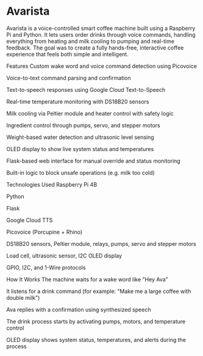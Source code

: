 # Avarista

Avarista is a voice-controlled smart coffee machine built using a Raspberry Pi and Python. It lets users order drinks through voice commands, handling everything from heating and milk cooling to pumping and real-time feedback. The goal was to create a fully hands-free, interactive coffee experience that feels both simple and intelligent.

Features
Custom wake word and voice command detection using Picovoice

Voice-to-text command parsing and confirmation

Text-to-speech responses using Google Cloud Text-to-Speech

Real-time temperature monitoring with DS18B20 sensors

Milk cooling via Peltier module and heater control with safety logic

Ingredient control through pumps, servo, and stepper motors

Weight-based water detection and ultrasonic level sensing

OLED display to show live system status and temperatures

Flask-based web interface for manual override and status monitoring

Built-in logic to block unsafe operations (e.g. milk too cold)

Technologies Used
Raspberry Pi 4B

Python

Flask

Google Cloud TTS

Picovoice (Porcupine + Rhino)

DS18B20 sensors, Peltier module, relays, pumps, servo and stepper motors

Load cell, ultrasonic sensor, I2C OLED display

GPIO, I2C, and 1-Wire protocols

How It Works
The machine waits for a wake word like "Hey Ava"

It listens for a drink command (for example: "Make me a large coffee with double milk")

Ava replies with a confirmation using synthesized speech

The drink process starts by activating pumps, motors, and temperature control

OLED display shows system status, temperatures, and alerts during the process

